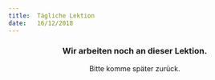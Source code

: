 ```yaml
---
title:  Tägliche Lektion
date:   16/12/2018
---
```


### <center>Wir arbeiten noch an dieser Lektion.</center>
<center>Bitte komme später zurück.</center>